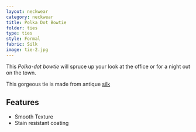 ```yaml
---
layout: neckwear
category: neckwear
title: Polka Dot Bowtie
folder: ties
type: ties
style: Formal
fabric: Silk
image: tie-2.jpg
---
```


This *Polka-dot bowtie* will spruce up your look at the office or for a night out on the town.

This gorgeous tie is made from antique [silk](http://en.wikipedia.org/wiki/Silk)

## Features

- Smooth Texture
- Stain resistant coating 

